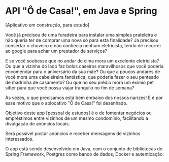 # API "Ô de Casa!", em Java e Spring
[Aplicativo em construção, para estudo]
<p>Você já precisou de uma furadeira para instalar uma simples prateleira e não queria ter de comprar uma nova só para esta finalidade? Já precisou consertar o chuveiro e não conhecia nenhum eletricista, tendo de recorrer ao google para achar um prestador de serviços?</p>
<p>E se você soubesse que no andar de cima mora um excelente eletricista? Ou que a vizinha do lado faz bolos caseiros maravilhosos que você poderia encomendar para o aniversário da sua mãe? Ou que a poucos andares de você mora uma cabeleireira fantástica, que poderia fazer o seu penteado de madrinha de casamento? Ou que no seu prédio mora um exímio pet sitter para que você possa viajar tranquilo no fim de semana?</p>
<p>Às vezes, o que precisamos está bem embaixo dos nossos narizes! E é por esse motivo que o aplocativo "Ô de Casa!" foi desenhado.</p>
<p>Objetivo deste app [pessoal de estudos] é o de fomentar negócios ou empréstimos entre vizinhos de um mesmo condomínio, facilitando a divulgação de anúncios locais.</p> 
<p>Será possível postar anúncios e receber mensagens de vizinhos interessados.</p>
<p>O app está sendo desenvolvido em Java, com o conjunto de bibliotecas do Spring Framework, Postgres como banco de dados, Docker e autenticação.</p>
